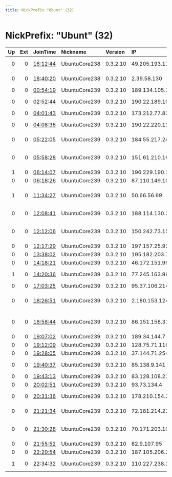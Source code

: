 ```yaml
---
title: NickPrefix "Ubunt" (32)
---
```


# NickPrefix: "Ubunt" (32)

|   Up |   Ext | JoinTime                                                                                            | Nickname      | Version   | IP              | AS                                     | CC   |   ORp |   Dirp | OS    | Contact   |   eFamMembers |
|-----:|------:|:----------------------------------------------------------------------------------------------------|:--------------|:----------|:----------------|:---------------------------------------|:-----|------:|-------:|:------|:----------|--------------:|
|    0 |     0 | [16:12:44](https://metrics.torproject.org/rs.html#details/5CEDA30F7D865217371A7C6BFABE78A989C3C6CB) | UbuntuCore238 | 0.3.2.10  | 49.205.193.173  | ACTFIBERNET Pvt Ltd                    | in   | 32813 |      0 | Linux | None      |             1 |
|    0 |     0 | [18:40:20](https://metrics.torproject.org/rs.html#details/433EBCF8AF0C30C655E05006163986A4BA892EC7) | UbuntuCore238 | 0.3.2.10  | 2.39.58.130     | Vodafone Italia S.p.A.                 | it   | 41940 |      0 | Linux | None      |             1 |
|    0 |     0 | [00:54:19](https://metrics.torproject.org/rs.html#details/B1D8F8E24E980A96F7DF510654506A68BFCA7844) | UbuntuCore239 | 0.3.2.10  | 189.134.105.78  | Uninet S.A. de C.V.                    | mx   | 37465 |      0 | Linux | None      |             1 |
|    0 |     0 | [02:52:44](https://metrics.torproject.org/rs.html#details/83B88B9B1F40B3C9FAE96FDFBCBF45A154B39AAF) | UbuntuCore239 | 0.3.2.10  | 190.22.189.108  | TELEFu00D3NICA CHILE S.A.              | cl   | 36685 |      0 | Linux | None      |             1 |
|    0 |     0 | [04:01:43](https://metrics.torproject.org/rs.html#details/074C27D137C09FBB9644941AAB31355A6869A808) | UbuntuCore239 | 0.3.2.10  | 173.212.77.82   | EastLink                               | ca   | 39631 |      0 | Linux | None      |             1 |
|    0 |     0 | [04:08:36](https://metrics.torproject.org/rs.html#details/04DAB46566862E7F37C32BAE2C96405C0E98C9EB) | UbuntuCore239 | 0.3.2.10  | 190.22.220.134  | TELEFu00D3NICA CHILE S.A.              | cl   | 36847 |      0 | Linux | None      |             1 |
|    0 |     0 | [05:22:05](https://metrics.torproject.org/rs.html#details/7143A564F25720C23FB9C48E8EB1B45610568218) | UbuntuCore239 | 0.3.2.10  | 184.55.217.24   | Time Warner Cable Internet LLC         | us   | 42257 |      0 | Linux | None      |             1 |
|    0 |     0 | [05:58:28](https://metrics.torproject.org/rs.html#details/C48BAEF12CC29C98868ADB5BD27CE5E2D10C15B4) | UbuntuCore239 | 0.3.2.10  | 151.61.210.165  | Wind Telecomunicazioni SpA             | it   | 39893 |      0 | Linux | None      |             1 |
|    1 |     0 | [06:14:07](https://metrics.torproject.org/rs.html#details/1EB4339FF949BAD4B71B804ED14EF35C5D7FF165) | UbuntuCore239 | 0.3.2.10  | 196.229.190.18  | ORANGE-                                | tn   | 44707 |      0 | Linux | None      |             1 |
|    0 |     0 | [06:18:26](https://metrics.torproject.org/rs.html#details/87C5B4C64F7ECBE065E177C377718CFE1396895F) | UbuntuCore239 | 0.3.2.10  | 87.110.149.102  | SIA Lattelecom                         | lv   | 46317 |      0 | Linux | None      |             1 |
|    1 |     0 | [11:34:27](https://metrics.torproject.org/rs.html#details/DFF92363DAD33D37DDF182877D0C1D7777A0E874) | UbuntuCore239 | 0.3.2.10  | 50.66.56.69     | Shaw Communications Inc.               | ca   | 34399 |      0 | Linux | None      |             1 |
|    0 |     0 | [12:08:41](https://metrics.torproject.org/rs.html#details/F514F7F376B9F985E950ABDDF55F635D3C68E43E) | UbuntuCore239 | 0.3.2.10  | 188.114.130.231 | EnergiMidt Fiberbredband A/S           | dk   | 45993 |      0 | Linux | None      |             1 |
|    0 |     0 | [12:12:06](https://metrics.torproject.org/rs.html#details/9B0ED5EED9B6174EA5DE827AF4605253E6924DF7) | UbuntuCore239 | 0.3.2.10  | 150.242.73.150  | TRIPLE PLAY BROADBAND PRIVATE LIMITED  | in   | 44593 |      0 | Linux | None      |             1 |
|    0 |     0 | [12:17:29](https://metrics.torproject.org/rs.html#details/E379F46967BC36F0394CA5144363286BEFF2163B) | UbuntuCore239 | 0.3.2.10  | 197.157.25.92   | ORANGE-                                | ug   | 32796 |      0 | Linux | None      |             1 |
|    0 |     0 | [13:38:02](https://metrics.torproject.org/rs.html#details/F8570C7C09CA3D7DD834C22E2D17C7FA2F281254) | UbuntuCore239 | 0.3.2.10  | 195.182.203.7   | Yaremenko O.V.                         | ua   | 37577 |      0 | Linux | None      |             1 |
|    0 |     0 | [14:18:21](https://metrics.torproject.org/rs.html#details/535D02913CE479E1E751EF26FC96CF8C2F586B3A) | UbuntuCore239 | 0.3.2.10  | 46.172.151.99   | Uteam LTD                              | ua   | 42053 |      0 | Linux | None      |             1 |
|    1 |     0 | [14:20:36](https://metrics.torproject.org/rs.html#details/FEE8546691F7D814F1B2CCCB740A73EF5942308B) | UbuntuCore239 | 0.3.2.10  | 77.245.163.99   | New Telesystems - TV, Ltd.             | ru   | 43477 |      0 | Linux | None      |             1 |
|    0 |     0 | [17:03:25](https://metrics.torproject.org/rs.html#details/9F4B204EDCF61D78B39F8C9615E26A0D1239C935) | UbuntuCore239 | 0.3.2.10  | 95.37.106.214   | Rostelecom                             | ru   | 45729 |      0 | Linux | None      |             1 |
|    0 |     0 | [18:26:51](https://metrics.torproject.org/rs.html#details/89735557829D110EBCCEB9139EAC22434243FD24) | UbuntuCore239 | 0.3.2.10  | 2.180.153.124   | Iran Telecommunication Company PJS     | ir   | 38311 |      0 | Linux | None      |             1 |
|    0 |     0 | [18:58:44](https://metrics.torproject.org/rs.html#details/9CBE924FE21845B2850896305BE76CB16390C5DC) | UbuntuCore239 | 0.3.2.10  | 86.151.158.31   | British Telecommunications PLC         | gb   | 44443 |      0 | Linux | None      |             1 |
|    0 |     0 | [19:07:02](https://metrics.torproject.org/rs.html#details/308F3ECA683B3D96AA33531CBD3874AD2ABD0AEE) | UbuntuCore239 | 0.3.2.10  | 189.34.144.7    | CLARO S.A.                             | br   | 42335 |      0 | Linux | None      |             1 |
|    0 |     0 | [19:12:09](https://metrics.torproject.org/rs.html#details/3FA244CDB684778386DB876BD3DB0C71ED61CC24) | UbuntuCore239 | 0.3.2.10  | 128.75.71.116   | PVimpelCom                             | ru   | 46811 |      0 | Linux | None      |             1 |
|    0 |     0 | [19:28:05](https://metrics.torproject.org/rs.html#details/4B01F05002723D1A2A1C6BCF77D44A97C56D02DC) | UbuntuCore239 | 0.3.2.10  | 37.144.71.254   | VimpelCom                              | ru   | 42029 |      0 | Linux | None      |             1 |
|    0 |     0 | [19:40:37](https://metrics.torproject.org/rs.html#details/65ED7CF2EF54529FA22B9CAD30831726179F3874) | UbuntuCore239 | 0.3.2.10  | 85.138.9.141    | Nos Comunicacoes, S.A.                 | pt   | 37027 |      0 | Linux | None      |             1 |
|    0 |     0 | [19:43:13](https://metrics.torproject.org/rs.html#details/D1F10A5FFCDB45C3E59B42C294C33995C396E0A7) | UbuntuCore239 | 0.3.2.10  | 83.128.108.235  | CAIW Diensten B.V.                     | nl   | 43847 |      0 | Linux | None      |             1 |
|    0 |     0 | [20:02:51](https://metrics.torproject.org/rs.html#details/9B619D45E1618BA4136E3A540640B207DAE675A9) | UbuntuCore239 | 0.3.2.10  | 93.73.134.4     | Volia                                  | ua   | 46599 |      0 | Linux | None      |             1 |
|    0 |     0 | [20:31:36](https://metrics.torproject.org/rs.html#details/E39DFB414D1AFC487DF006B12400BD2E0A3F4E1C) | UbuntuCore239 | 0.3.2.10  | 178.210.154.242 | Telecomunikatsiina Companiya Ltd       | ua   | 35317 |      0 | Linux | None      |             1 |
|    0 |     0 | [21:21:34](https://metrics.torproject.org/rs.html#details/14990A6AC919C247C2B5F74B07DB4FE42729F464) | UbuntuCore239 | 0.3.2.10  | 72.181.214.222  | Time Warner Cable Internet LLC         | us   | 45413 |      0 | Linux | None      |             1 |
|    0 |     0 | [21:30:28](https://metrics.torproject.org/rs.html#details/1010B68FD1E53C6AADC72EFF2D4342C24CCFDF6A) | UbuntuCore239 | 0.3.2.10  | 70.171.203.104  | Cox Communications Inc.                | us   | 46484 |      0 | Linux | None      |             1 |
|    0 |     0 | [21:55:52](https://metrics.torproject.org/rs.html#details/CA0897569E8814A5C101124290EB958415322D7C) | UbuntuCore239 | 0.3.2.10  | 82.9.107.95     | Virgin Media Limited                   | gb   | 42071 |      0 | Linux | None      |             1 |
|    0 |     0 | [22:20:54](https://metrics.torproject.org/rs.html#details/0D93D4D3CB0DA5BE58451BC0963E4531260827A5) | UbuntuCore239 | 0.3.2.10  | 187.105.206.254 | CLARO S.A.                             | br   | 35295 |      0 | Linux | None      |             1 |
|    1 |     0 | [22:34:32](https://metrics.torproject.org/rs.html#details/D696EB4C446DE01B74FE5527E889F14C42C30B3C) | UbuntuCore239 | 0.3.2.10  | 110.227.238.208 | Bharti Airtel Ltd., Telemedia Services | in   | 42953 |      0 | Linux | None      |             1 |
